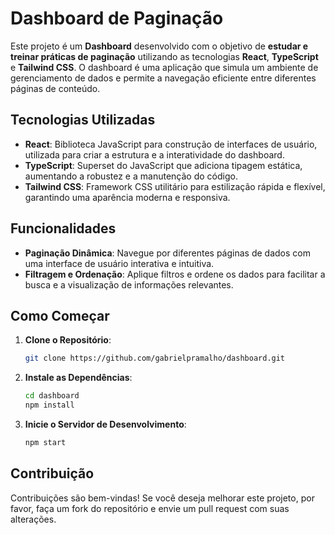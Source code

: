 # Dashboard de Paginação

Este projeto é um **Dashboard** desenvolvido com o objetivo de **estudar e treinar práticas de paginação** utilizando as tecnologias **React**, **TypeScript** e **Tailwind CSS**. O dashboard é uma aplicação que simula um ambiente de gerenciamento de dados e permite a navegação eficiente entre diferentes páginas de conteúdo.

## Tecnologias Utilizadas

- **React**: Biblioteca JavaScript para construção de interfaces de usuário, utilizada para criar a estrutura e a interatividade do dashboard.
- **TypeScript**: Superset do JavaScript que adiciona tipagem estática, aumentando a robustez e a manutenção do código.
- **Tailwind CSS**: Framework CSS utilitário para estilização rápida e flexível, garantindo uma aparência moderna e responsiva.

## Funcionalidades

- **Paginação Dinâmica**: Navegue por diferentes páginas de dados com uma interface de usuário interativa e intuitiva.
- **Filtragem e Ordenação**: Aplique filtros e ordene os dados para facilitar a busca e a visualização de informações relevantes.

## Como Começar

1. **Clone o Repositório**:
   ```bash
   git clone https://github.com/gabrielpramalho/dashboard.git
   ```
2. **Instale as Dependências**:
   ```bash
   cd dashboard
   npm install
   ```
3. **Inicie o Servidor de Desenvolvimento**:
   ```bash
   npm start
   ```

## Contribuição

Contribuições são bem-vindas! Se você deseja melhorar este projeto, por favor, faça um fork do repositório e envie um pull request com suas alterações.
